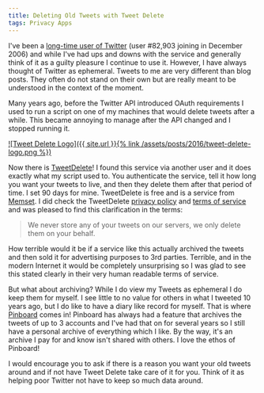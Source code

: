 ```yaml
---
title: Deleting Old Tweets with Tweet Delete
tags: Privacy Apps
---
```


I've been a [long-time user of Twitter](https://twitter.com/thingles) (user #82,903 joining in December 2006) and while I've had ups and downs with the service and generally think of it as a guilty pleasure I continue to use it. However, I have always thought of Twitter as ephemeral. Tweets to me are very different than blog posts. They often do not stand on their own but are really meant to be understood in the context of the moment.

Many years ago, before the Twitter API introduced OAuth requirements I used to run a script on one of my machines that would delete tweets after a while. This became annoying to manage after the API changed and I stopped running it.

[![Tweet Delete Logo]({{ site.url }}{% link /assets/posts/2016/tweet-delete-logo.png %})][tweetdelete]

Now there is [TweetDelete][]! I found this service via another user and it does exactly what my script used to. You authenticate the service, tell it how long you want your tweets to live, and then they delete them after that period of time. I set 90 days for mine. TweetDelete is free and is a service from [Memset](http://www.memset.com). I did check the TweetDelete [privacy policy](http://www.tweetdelete.net/privacy.php) and [terms of service](http://www.tweetdelete.net/terms.php) and was pleased to find this clarification in the terms:

> We never store any of your tweets on our servers, we only delete them on your behalf.

How terrible would it be if a service like this actually archived the tweets and then sold it for advertising purposes to 3rd parties. Terrible, and in the modern Internet it would be completely unsurprising so I was glad to see this stated clearly in their very human readable terms of service.

But what about archiving? While I do view my Tweets as ephemeral I do keep them for myself. I see little to no value for others in what I tweeted 10 years ago, but I do like to have a diary like record for myself. That is where [Pinboard](https://pinboard.in/) comes in! Pinboard has always had a feature that archives the tweets of up to 3 accounts and I've had that on for several years so I still have a personal archive of everything which I like. By the way, it's an archive I pay for and know isn't shared with others. I love the ethos of Pinboard!

I would encourage you to ask if there is a reason you want your old tweets around and if not have Tweet Delete take care of it for you. Think of it as helping poor Twitter not have to keep so much data around. 

[tweetdelete]: http://www.tweetdelete.net